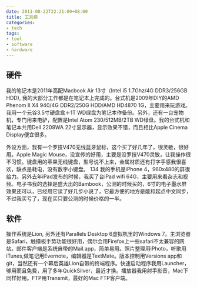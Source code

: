 ```yaml
---
date: 2011-08-22T22:21:09+08:00
title: 工具癖
categories:
- tech
tags:
- tool
- software
- hardware
---
```

## 硬件 ##
我的笔记本是2011年高配Macbook Air 13寸（Intel i5 1.7Ghz/4G DDR3/256GB HDD), 我的大部分工作都是在笔记本上完成的。台式机是2009年DIY的AMD Phenom II X4 940/4G DDR2/250G HDD/AMD HD4870 1G，主要用来玩游戏。我用一个元谷3.5寸硬盘盒＋1T WD绿盘为笔记本作备份。另外，还有一台宠物机，专门用来电驴，配置是Intel Atom 230/512MB/2TB WD绿盘。我的台式机和笔记本共用Dell 2209WA 22寸显示器，显示效果不错，而且相比Apple Cinema Display便宜很多。

外设方面，我有一个罗技V470无线蓝牙鼠标，这个买了好几年了，很灵敏，很好用。Apple Magic Mouse，没宣传的好用，主要是没罗技V470灵敏，让我操作很不习惯。键盘用的苹果无线键盘，型号说不上来，金属材质还有打字手感我很喜欢，缺点是耗电，没有数字小键盘。
134
我的手机是iPhone 4，960x480的屏很给力。另外去年iPad发布的时候，我买了台iPad wifi 64G，主要用来看杂志和视频。电子书我的选择是盛大出的Bambook，公测的时候买的，6寸的电子墨水屏效果还可以，已经用它读了好几步小说了，它最方便的地方是能和起点中文同步，不过我买亏了，现在买只要公测的时候价格的一半。

## 软件 ##
操作系统是Lion, 另外还有Parallels Desktop 6虚拟机里的Windows 7。主浏览器是Safari，触摸板手势功能很好用，偶尔会用Firefox上一些safari不太兼容的网站。邮件客户端是系统自带的Mail.app，简单易用。照片整理用iPhoto，听歌用iTunes,做笔记用Evernote，编辑器是TextMate。版本控制用Versions app和 git，当然还有一个幕后英雄Lion自带的终端程序。快速启动程序我用Launcher，够用而且免费，用了多年QuickSilver，最近才换。播放器我用射手影音，Mac下同样好用。FTP用Transmit，最好的Mac FTP客户端。
